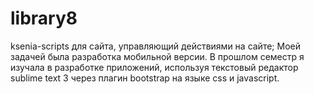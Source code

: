 # library8
ksenia-scripts для сайта, управляющий действиями на сайте;
Моей задачей была разработка мобильной версии. В прошлом семестр я изучала в разработке приложений, используя текстовый редактор sublime text 3 через плагин bootstrap на языке css и javascript.
